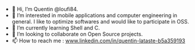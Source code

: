 - 👋 Hi, I’m Quentin @loufi84.
- 👀 I’m interested in mobile applications and computer engineering in general. I like to optimize softwares and would like to participate in OSS.
- 🌱 I’m currently learning Shell and C.
- 💞️ I’m looking to collaborate on Open Source projects.
- 📫 How to reach me : www.linkedin.com/in/quentin-lataste-b5a359193

<!---
loufi84/loufi84 is a ✨ special ✨ repository because its `README.md` (this file) appears on your GitHub profile.
You can click the Preview link to take a look at your changes.
--->
